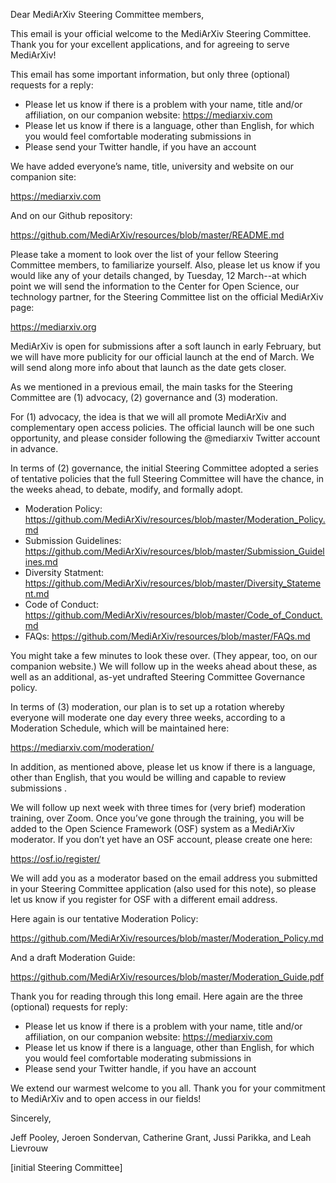 Dear MediArXiv Steering Committee members,

This email is your official welcome to the MediArXiv Steering Committee. Thank you for your excellent applications, and for agreeing to serve MediArXiv!

This email has some important information, but only three (optional) requests for a reply:

* Please let us know if there is a problem with your name, title and/or affiliation, on our companion website: https://mediarxiv.com
* Please let us know if there is a language, other than English, for which you would feel comfortable moderating submissions in
* Please send your Twitter handle, if you have an account 

We have added everyone’s name, title, university and website on our companion site:

https://mediarxiv.com

And on our Github repository:

https://github.com/MediArXiv/resources/blob/master/README.md

Please take a moment to look over the list of your fellow Steering Committee members, to familiarize yourself. Also, please let us know if you would like any of your details changed, by Tuesday, 12 March--at which point we will send the information to the Center for Open Science, our technology partner, for the Steering Committee list on the official MediArXiv page:

https://mediarxiv.org

MediArXiv is open for submissions after a soft launch in early February, but we will have more publicity for our official launch at the end of March. We will send along more info about that launch as the date gets closer.

As we mentioned in a previous email, the main tasks for the Steering Committee are (1) advocacy, (2) governance and (3) moderation. 

For (1) advocacy, the idea is that we will all promote MediArXiv and complementary open access policies. The official launch will be one such opportunity, and please consider following the @mediarxiv Twitter account in advance. 

In terms of (2) governance, the initial Steering Committee adopted a series of tentative policies that the full Steering Committee will have the chance, in the weeks ahead, to debate, modify, and formally adopt.

* Moderation Policy: https://github.com/MediArXiv/resources/blob/master/Moderation_Policy.md
* Submission Guidelines: https://github.com/MediArXiv/resources/blob/master/Submission_Guidelines.md
* Diversity Statment: https://github.com/MediArXiv/resources/blob/master/Diversity_Statement.md
* Code of Conduct: https://github.com/MediArXiv/resources/blob/master/Code_of_Conduct.md
* FAQs: https://github.com/MediArXiv/resources/blob/master/FAQs.md

You might take a few minutes to look these over. (They appear, too, on our companion website.) We will follow up in the weeks ahead about these, as well as an additional, as-yet undrafted Steering Committee Governance policy.

In terms of (3) moderation, our plan is to set up a rotation whereby everyone will moderate one day every three weeks, according to a Moderation Schedule, which will be maintained here:

https://mediarxiv.com/moderation/

In addition, as mentioned above, please let us know if there is a language, other than English, that you would be willing and capable to review submissions .

We will follow up next week with three times for (very brief) moderation training, over Zoom. Once you’ve gone through the training, you will be added to the Open Science Framework (OSF) system as a MediArXiv moderator. If you don’t yet have an OSF account, please create one here:

https://osf.io/register/

We will add you as a moderator based on the email address you submitted in your Steering Committee application (also used for this note), so please let us know if you register for OSF with a different email address.

Here again is our tentative Moderation Policy:

https://github.com/MediArXiv/resources/blob/master/Moderation_Policy.md

And a draft Moderation Guide:

https://github.com/MediArXiv/resources/blob/master/Moderation_Guide.pdf

Thank you for reading through this long email. Here again are the three (optional) requests for reply:

* Please let us know if there is a problem with your name, title and/or affiliation, on our companion website: https://mediarxiv.com
* Please let us know if there is a language, other than English, for which you would feel comfortable moderating submissions in
* Please send your Twitter handle, if you have an account

We extend our warmest welcome to you all. Thank you for your commitment to MediArXiv and to open access in our fields!

Sincerely,

Jeff Pooley, Jeroen Sondervan, Catherine Grant, Jussi Parikka, and Leah Lievrouw

[initial Steering Committee]